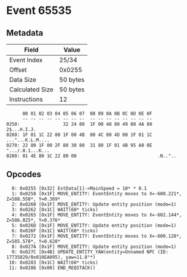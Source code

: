 # Event 65535

## Metadata

| Field           | Value    |
|-----------------|----------|
| Event Index     | 25/34    |
| Offset          | 0x0255   |
| Data Size       | 50 bytes |
| Calculated Size | 50 bytes |
| Instructions    | 12       |

```
      00 01 02 03 04 05 06 07  08 09 0A 0B 0C 0D 0E 0F
      -- -- -- -- -- -- -- --  -- -- -- -- -- -- -- --
0250:                32 24 80  1F 00 48 80 49 80 4A 80       2$...H.I.J.
0260: 1F 01 1C 22 80 1F 00 4B  80 4C 80 4D 80 1F 01 1C  ..."...K.L.M....
0270: 22 80 1F 00 2F 80 30 80  31 80 1F 01 4B 95 A0 0E  ".../.0.1...K...
0280: 01 4E 80 1C 22 80 00                              .N.."..         
```

## Opcodes

```
  0: 0x0255 [0x32] ExtData[1]->MainSpeed = 10* * 0.1
  1: 0x0258 [0x1F] MOVE_ENTITY: EventEntity moves to X=-600.221*, Z=588.558*, Y=0.369*
  2: 0x0260 [0x1F] MOVE_ENTITY: Update entity position (mode=1)
  3: 0x0262 [0x1C] WAIT(60* ticks)
  4: 0x0265 [0x1F] MOVE_ENTITY: EventEntity moves to X=-602.144*, Z=586.825*, Y=0.376*
  5: 0x026D [0x1F] MOVE_ENTITY: Update entity position (mode=1)
  6: 0x026F [0x1C] WAIT(60* ticks)
  7: 0x0272 [0x1F] MOVE_ENTITY: EventEntity moves to X=-600.128*, Z=585.578*, Y=0.628*
  8: 0x027A [0x1F] MOVE_ENTITY: Update entity position (mode=1)
  9: 0x027C [0x4B] UPDATE_ENTITY_YAW(entity=Unnamed NPC (ID: 17735829/0x010EA095), yaw=11.8°*)
 10: 0x0283 [0x1C] WAIT(60* ticks)
 11: 0x0286 [0x00] END_REQSTACK()
```
